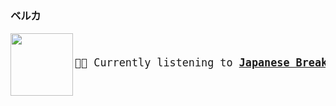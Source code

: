 ### ベルカ

<a href="https://www.youtube.com/results?search_query=Japanese+Breakfast+The+Woman+That+Loves+You" target="_blank">
    <img align="left" width="100" height="100" src="https:&#x2F;&#x2F;lastfm.freetls.fastly.net&#x2F;i&#x2F;u&#x2F;174s&#x2F;22fe169065701d4d95dcc1a0f8b93b90.jpg">
</a>
<big>
    <pre>
</br><p align="left">🎵🎶 Currently listening to <b><a href="https://www.youtube.com/results?search_query=Japanese+Breakfast+The+Woman+That+Loves+You" target="_blank">Japanese Breakfast - The Woman That Loves You</a>:link:</b></p>
</pre></big>